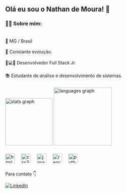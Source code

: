 <h2 align="left">Olá eu sou o Nathan de Moura! 👋</h2>

###

<h3 align="left">👩‍💻 Sobre mim:<br><br></h3>
<p align="left">📍 MG / Brasil<br><br>🌱 Constante evolução.<br><br>🚀💻🔧 Desenvolvedor Full Stack Jr.<br><br>📚 Estudante de análise e desenvolvimento de sistemas.</p>

###

<div align="left">
  <img src="https://github-readme-stats.vercel.app/api?username=nathan-moura55&hide_title=false&hide_rank=false&show_icons=true&include_all_commits=true&count_private=true&disable_animations=false&theme=dark&locale=pt-br&hide_border=false&order=1" height="150" alt="stats graph"  />
  <img src="https://github-readme-stats.vercel.app/api/top-langs?username=nathan-moura55&locale=pt-br&hide_title=false&layout=compact&card_width=320&langs_count=5&theme=dark&hide_border=false&order=2" height="184" alt="languages graph"  />
</div>

###

<div align="left">
  <img src="https://cdn.jsdelivr.net/gh/devicons/devicon/icons/html5/html5-original.svg" height="30" alt="html5 logo"  />
  <img width="12" />
  <img src="https://cdn.jsdelivr.net/gh/devicons/devicon/icons/css3/css3-original.svg" height="30" alt="css3 logo"  />
  <img width="12" />
  <img src="https://cdn.simpleicons.org/javascript/F7DF1E" height="30" alt="javascript logo"  />
  <img width="12" />
  <img src="https://cdn.jsdelivr.net/gh/devicons/devicon/icons/react/react-original.svg" height="30" alt="react logo"  />
  <img width="12" />
  <img src="https://cdn.jsdelivr.net/gh/devicons/devicon/icons/python/python-original.svg" height="30" alt="python logo"  />
</div>

###

<p>Para contato 👇</p>

[![LinkedIn](https://img.shields.io/badge/linkedin-%230077B5.svg?style=for-the-badge&logo=linkedin&logoColor=white)](https://www.linkedin.com/in/nathan-de-moura-0ba264201/) 


###
